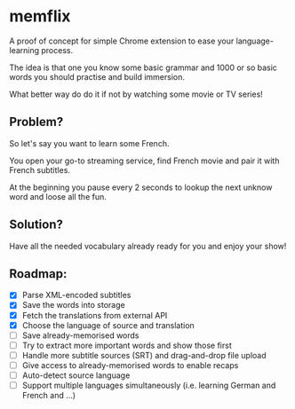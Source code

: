 # memflix

A proof of concept for simple Chrome extension to ease your language-learning process.

The idea is that one you know some basic grammar and 1000 or so basic words you should practise and build immersion.

What better way do do it if not by watching some movie or TV series!

## Problem?

So let's say you want to learn some French.

You open your go-to streaming service, find French movie and pair it with French subtitles.

At the beginning you pause every 2 seconds to lookup the next unknow word and loose all the fun.

## Solution?

Have all the needed vocabulary already ready for you and enjoy your show!

## Roadmap:
- [x] Parse XML-encoded subtitles 
- [x] Save the words into storage
- [x] Fetch the translations from external API
- [x] Choose the language of source and translation
- [ ] Save already-memorised words
- [ ] Try to extract more important words and show those first
- [ ] Handle more subtitle sources (SRT) and drag-and-drop file upload
- [ ] Give access to already-memorised words to enable recaps
- [ ] Auto-detect source language
- [ ] Support multiple languages simultaneously (i.e. learning German and French and ...)
